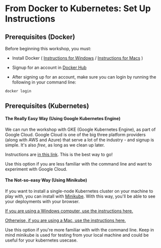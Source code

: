# From Docker to Kubernetes: Set Up Instructions

## Prerequisites (Docker)

Before beginning this workshop, you must:

 - Install Docker ( [Instructions for Windows](https://docs.docker.com/v17.09/docker-for-windows/install/) / [Instructions for Macs](https://docs.docker.com/docker-for-mac/install/) )

 - Signup for an account in [Docker Hub](https://hub.docker.com/)

 - After signing up for an account, make sure you can login by running the following in your command line:

```
docker login
```

## Prerequisites (Kubernetes)

#### The Really Easy Way (Using Google Kubernetes Engine)

We can run the workshop with GKE (Google Kubernetes Engine), as part of Google Cloud. Google Cloud is one of the big three platform providers (along with AWS and Azure) that serve a lot of the industry - and signup is simple. It's also *free*, as long as we clean up later.

Instructions are [in this link](/master/Setup-with-Google-Cloud.md). This is the best way to go!

Use this option if you are less familiar with the command line and want to experiment with Google Cloud.


#### The Not-so-easy Way (Using Minikube)

If you want to install a single-node Kubernetes cluster on your machine to play with, you can install with [Minikube](https://kubernetes.io/docs/tasks/tools/install-minikube/). With this way, you'll be able to see your deployments with your browser. 

[If you are using a Windows computer, use the instructions here.](/Setup-with-Minikube-Windows.md)

[Otherwise, if you are using a Mac, use the instructions here.](/Setup-with-Minikube-Mac.md)

Use this option if you're more familiar with with the command line. Keep in mind minikube is used for testing from your local machine and could be useful for your kubernetes usecase.

